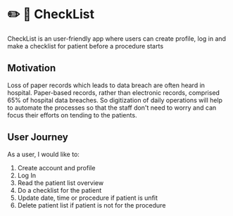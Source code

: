 # :pencil2: :page_facing_up: CheckList
CheckList is an user-friendly app where users can create profile, log in and make a checklist for patient before a procedure starts

## Motivation
Loss of paper records which leads to data breach are often heard in hospital. Paper-based records, rather than electronic records, 
comprised 65% of hospital data breaches. So digitization of daily operations will help to automate the processes so that the staff
don't need to worry and can focus their efforts on tending to the patients.

## User Journey
As a user, I would like to:

1. Create account and profile
2. Log In
3. Read the patient list overview
4. Do a checklist for the patient
5. Update date, time or procedure if patient is unfit 
6. Delete patient list if patient is not for the procedure

